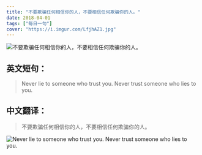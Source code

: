 ```yaml
---
title: "不要欺骗任何相信你的人，不要相信任何欺骗你的人。"
date: 2018-04-01
tags: ["每日一句"]
cover: "https://i.imgur.com/LfjhAZ1.jpg"
---
```


![不要欺骗任何相信你的人，不要相信任何欺骗你的人。](https://i.imgur.com/JTS4Bix.jpg)

## 英文短句：
> Never lie to someone who trust you. Never trust someone who lies to you.

<!--more-->

## 中文翻译：
> 不要欺骗任何相信你的人，不要相信任何欺骗你的人。

![Never lie to someone who trust you. Never trust someone who lies to you.](https://i.imgur.com/I78V9J7.jpg)

